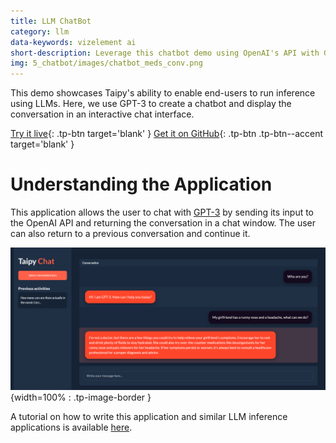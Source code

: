 ```yaml
---
title: LLM ChatBot
category: llm
data-keywords: vizelement ai
short-description: Leverage this chatbot demo using OpenAI's API with GPT-3 to use it as a template for an LLM inference application.
img: 5_chatbot/images/chatbot_meds_conv.png
---
```

This demo showcases Taipy's ability to enable end-users to run inference using LLMs. Here, we
use GPT-3 to create a chatbot and display the conversation in an interactive chat interface.

[Try it live](https://demo-llm-chat.taipy.cloud/){: .tp-btn target='blank' }
[Get it on GitHub](https://github.com/Avaiga/demo-llm-chat){: .tp-btn .tp-btn--accent target='blank' }

# Understanding the Application

This application allows the user to chat with [GPT-3](https://openai.com/blog/gpt-3-apps) by sending
its input to the OpenAI API and returning the conversation in
a chat window. The user can also return to a previous
conversation and continue it.

![ChatBot](images/chatbot_meds_conv.png){width=100% : .tp-image-border }

A tutorial on how to write this application and similar
LLM inference applications is available [here](../../../tutorials/fundamentals/4_chatbot/index.md).
